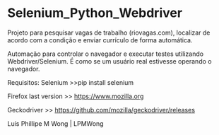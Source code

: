 # Selenium_Python_Webdriver
Projeto para pesquisar vagas de trabalho (riovagas.com), localizar de acordo com a condição e enviar currículo de forma automática.


Automação para controlar o navegador e executar testes utilizando Webdriver/Selenium. 
É como se um usuário real estivesse operando o navegador.


Requisitos:
Selenium >>pip install selenium

Firefox last version >> https://www.mozilla.org

Geckodriver >> https://github.com/mozilla/geckodriver/releases


Luís Phillipe M Wong | LPMWong
